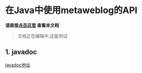 # 在Java中使用metaweblog的API

**请直接[点击这里](http://cycode0527.github.io/JavaMetaweblogClient/) 查看本文档**

> 文档正在编辑中,这是测试

## 1. javadoc

[javadoc地址](http://cycode0527.github.io/JavaMetaweblogClient/docs/index.html)

